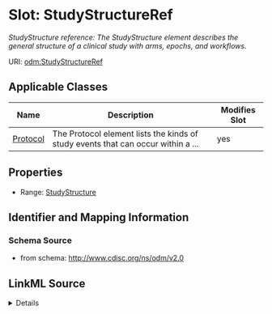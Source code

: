 # Slot: StudyStructureRef


_StudyStructure reference: The StudyStructure element describes the general structure of a clinical study with arms, epochs, and workflows._



URI: [odm:StudyStructureRef](http://www.cdisc.org/ns/odm/v2.0/StudyStructureRef)



<!-- no inheritance hierarchy -->




## Applicable Classes

| Name | Description | Modifies Slot |
| --- | --- | --- |
[Protocol](Protocol.md) | The Protocol element lists the kinds of study events that can occur within a ... |  yes  |







## Properties

* Range: [StudyStructure](StudyStructure.md)





## Identifier and Mapping Information







### Schema Source


* from schema: http://www.cdisc.org/ns/odm/v2.0




## LinkML Source

<details>
```yaml
name: StudyStructureRef
description: 'StudyStructure reference: The StudyStructure element describes the general
  structure of a clinical study with arms, epochs, and workflows.'
from_schema: http://www.cdisc.org/ns/odm/v2.0
rank: 1000
identifier: false
alias: StudyStructureRef
domain_of:
- Protocol
range: StudyStructure

```
</details>